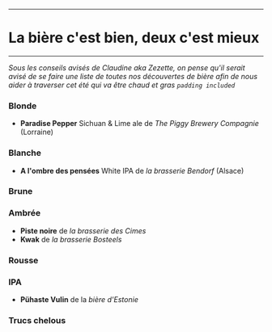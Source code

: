 ***
# La bière c'est bien, deux c'est mieux
***

*Sous les conseils avisés de Claudine aka Zezette, on pense qu'il serait avisé de se faire une liste de toutes nos découvertes de bière afin de nous aider à traverser cet été qui va être chaud et gras `padding included`*


### Blonde
* __Paradise Pepper__ Sichuan & Lime ale de *The Piggy Brewery Compagnie* (Lorraine)


### Blanche
* __A l'ombre des pensées__ White IPA de *la brasserie Bendorf* (Alsace)


### Brune


### Ambrée
* __Piste noire__ de *la brasserie des Cimes*
* __Kwak__ de *la brasserie Bosteels*


### Rousse


### IPA
* __Pühaste Vulin__ de la *bière d'Estonie*

### Trucs chelous

